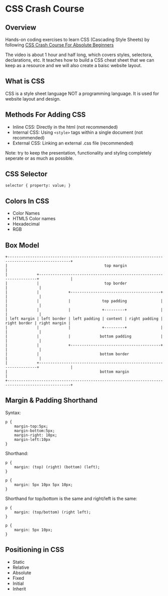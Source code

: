 # CSS Crash Course
## Overview
Hands-on coding exercises to learn CSS (Cascading Style Sheets) by following [CSS Crash Course For Absolute Beginners](https://www.youtube.com/watch?v=yfoY53QXEnI&t=1s)

The video is about 1 hour and half long, which covers styles, selectora, declarations, etc. It teaches how to build a CSS cheat sheet that we can keep as a resource and we will also create a baisc website layout.


## What is CSS
CSS is a style sheet language NOT a programming language. It is used for website layout and design.


## Methods For Adding CSS
* Inline CSS: Directly in the html (not recommended)
* Internal CSS: Using `<style>` tags within a single document (not recommended)
* External CSS: Linking an external .css file (recommended)

Note: try to keep the presentation, functionality and styling completely seperate or as much as possible.


## CSS Selector
`selector { property: value; }`


## Colors In CSS
* Color Names
* HTML5 Color names
* Hexadecimal
* RGB


## Box Model

    +--------------------------------------------------------------------------------------------------+
    |                                           top margin                                             |
    |             +---------------------------------------------------------------------+              |
    |             |                             top border                              |              |
    |             |             +----------------------------------------+              |              |
    |             |             |              top padding               |              |              |
    |             |             |              +---------+               |              |              |
    | left margin | left border | left padding | content | right padding | right border | right margin |
    |             |             |              +---------+               |              |              |
    |             |             |             bottom padding             |              |              |
    |             |             +----------------------------------------+              |              |
    |             |                           bottom border                             |              |
    |             +---------------------------------------------------------------------+              |
    |                                         bottom margin                                            |
    +--------------------------------------------------------------------------------------------------+


## Margin & Padding Shorthand
Syntax:

    p {
        margin-top:5px;
        margin-bottom:5px;
        margin-right: 10px;
        margin-left:10px
    }

Shorthand:

    p {
        margin: (top) (right) (bottom) (left);
    }

    p {
        margin: 5px 10px 5px 10px;
    }

Shorthand for top/bottom is the same and right/left is the same:

    p {
        margin: (top/bottom) (right left);
    }

    p {
        margin: 5px 10px;
    }
    

## Positioning in CSS
* Static
* Relative
* Absolute
* Fixed
* Initial
* Inherit
